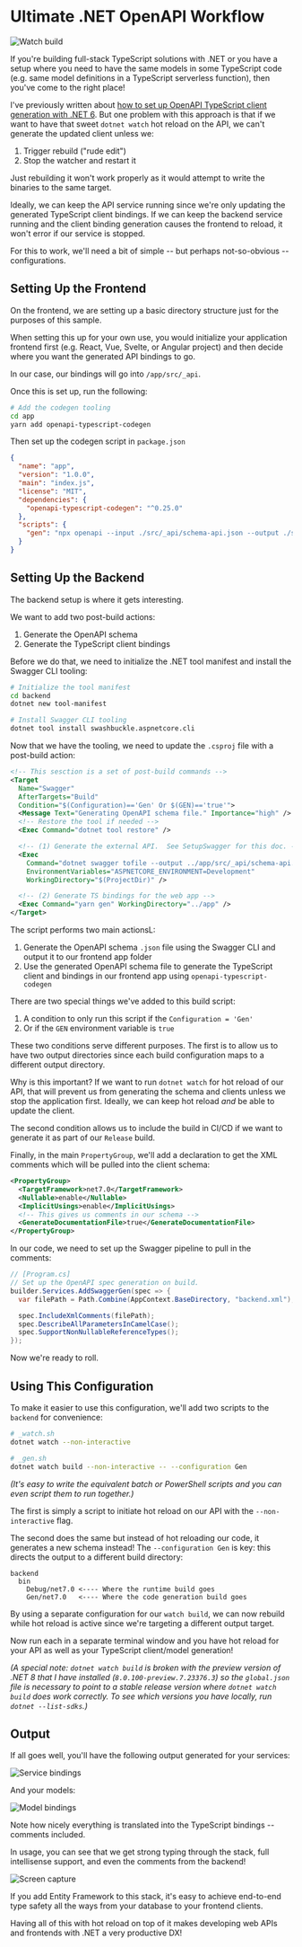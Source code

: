 # Ultimate .NET OpenAPI Workflow

![Watch build](/img/watch-build.gif)

If you're building full-stack TypeScript solutions with .NET or you have a setup where you need to have the same models in some TypeScript code (e.g. same model definitions in a TypeScript serverless function), then you've come to the right place!

I've previously written about [how to set up OpenAPI TypeScript client generation with .NET 6](https://chrlschn.medium.com/net-6-web-apis-with-openapi-typescript-client-generation-a743e7f8e4f5).  But one problem with this approach is that if we want to have that sweet `dotnet watch` hot reload on the API, we can't generate the updated client unless we:

1. Trigger rebuild ("rude edit")
2. Stop the watcher and restart it

Just rebuilding it won't work properly as it would attempt to write the binaries to the same target.

Ideally, we can keep the API service running since we're only updating the generated TypeScript client bindings.  If we can keep the backend service running and the client binding generation causes the frontend to reload, it won't error if our service is stopped.

For this to work, we'll need a bit of simple -- but perhaps not-so-obvious -- configurations.

## Setting Up the Frontend

On the frontend, we are setting up a basic directory structure just for the purposes of this sample.

When setting this up for your own use, you would initialize your application frontend first (e.g. React, Vue, Svelte, or Angular project) and then decide where you want the generated API bindings to go.

In our case, our bindings will go into `/app/src/_api`.

Once this is set up, run the following:

```bash
# Add the codegen tooling
cd app
yarn add openapi-typescript-codegen
```

Then set up the codegen script in `package.json`

```json
{
  "name": "app",
  "version": "1.0.0",
  "main": "index.js",
  "license": "MIT",
  "dependencies": {
    "openapi-typescript-codegen": "^0.25.0"
  },
  "scripts": {
    "gen": "npx openapi --input ./src/_api/schema-api.json --output ./src/_api/ --client axios --useUnionTypes"
  }
}
```

## Setting Up the Backend

The backend setup is where it gets interesting.

We want to add two post-build actions:

1. Generate the OpenAPI schema
2. Generate the TypeScript client bindings

Before we do that, we need to initialize the .NET tool manifest and install the Swagger CLI tooling:

```bash
# Initialize the tool manifest
cd backend
dotnet new tool-manifest

# Install Swagger CLI tooling
dotnet tool install swashbuckle.aspnetcore.cli
```

Now that we have the tooling, we need to update the `.csproj` file with a post-build action:

```xml
<!-- This sesction is a set of post-build commands -->
<Target
  Name="Swagger"
  AfterTargets="Build"
  Condition="$(Configuration)=='Gen' Or $(GEN)=='true'">
  <Message Text="Generating OpenAPI schema file." Importance="high" />
  <!-- Restore the tool if needed -->
  <Exec Command="dotnet tool restore" />

  <!-- (1) Generate the external API.  See SetupSwagger for this doc. -->
  <Exec
    Command="dotnet swagger tofile --output ../app/src/_api/schema-api.json $(OutputPath)$(AssemblyName).dll v1"
    EnvironmentVariables="ASPNETCORE_ENVIRONMENT=Development"
    WorkingDirectory="$(ProjectDir)" />

  <!-- (2) Generate TS bindings for the web app -->
  <Exec Command="yarn gen" WorkingDirectory="../app" />
</Target>
```

The script performs two main actionsL:

1. Generate the OpenAPI schema `.json` file using the Swagger CLI and output it to our frontend app folder
2. Use the generated OpenAPI schema file to generate the TypeScript client and bindings in our frontend app using `openapi-typescript-codegen`

There are two special things we've added to this build script:

1. A condition to only run this script if the `Configuration = 'Gen'`
2. Or if the `GEN` environment variable is `true`

These two conditions serve different purposes.  The first is to allow us to have two output directories since each build configuration maps to a different output directory.

Why is this important?  If we want to run `dotnet watch` for hot reload of our API, that will prevent us from generating the schema and clients unless we stop the application first.  Ideally, we can keep hot reload *and* be able to update the client.

The second condition allows us to include the build in CI/CD if we want to generate it as part of our `Release` build.

Finally, in the main `PropertyGroup`, we'll add a declaration to get the XML comments which will be pulled into the client schema:

```xml
<PropertyGroup>
  <TargetFramework>net7.0</TargetFramework>
  <Nullable>enable</Nullable>
  <ImplicitUsings>enable</ImplicitUsings>
  <!-- This gives us comments in our schema -->
  <GenerateDocumentationFile>true</GenerateDocumentationFile>
</PropertyGroup>
```

In our code, we need to set up the Swagger pipeline to pull in the comments:

```csharp
// [Program.cs]
// Set up the OpenAPI spec generation on build.
builder.Services.AddSwaggerGen(spec => {
  var filePath = Path.Combine(AppContext.BaseDirectory, "backend.xml");

  spec.IncludeXmlComments(filePath);
  spec.DescribeAllParametersInCamelCase();
  spec.SupportNonNullableReferenceTypes();
});
```

Now we're ready to roll.

## Using This Configuration

To make it easier to use this configuration, we'll add two scripts to the `backend` for convenience:

```bash
# _watch.sh
dotnet watch --non-interactive

# _gen.sh
dotnet watch build --non-interactive -- --configuration Gen
```

*(It's easy to write the equivalent batch or PowerShell scripts and you can even script them to run together.)*

The first is simply a script to initiate hot reload on our API with the `--non-interactive` flag.

The second does the same but instead of hot reloading our code, it generates a new schema instead!  The `--configuration Gen` is key: this directs the output to a different build directory:

```
backend
  bin
    Debug/net7.0 <---- Where the runtime build goes
    Gen/net7.0   <---- Where the code generation build goes
```

By using a separate configuration for our `watch build`, we can now rebuild while hot reload is active since we're targeting a different output target.

Now run each in a separate terminal window and you have hot reload for your API as well as your TypeScript client/model generation!

*(A special note: `dotnet watch build` is broken with the preview version of .NET 8 that I have installed (`8.0.100-preview.7.23376.3`) so the `global.json` file is necessary to point to a stable release version where `dotnet watch build` does work correctly.  To see which versions you have locally, run `dotnet --list-sdks`.)*

## Output

If all goes well, you'll have the following output generated for your services:

![Service bindings](/img/service-mapping.png)

And your models:

![Model bindings](/img/type-mapping.png)

Note how nicely everything is translated into the TypeScript bindings -- comments included.

In usage, you can see that we get strong typing through the stack, full intellisense support, and even the comments from the backend!

![Screen capture](/img/typescript-svc.gif)

If you add Entity Framework to this stack, it's easy to achieve end-to-end type safety all the ways from your database to your frontend clients.

Having all of this with hot reload on top of it makes developing web APIs and frontends with .NET a very productive DX!